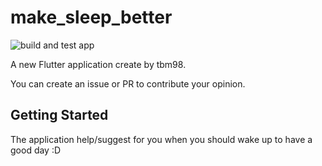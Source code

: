 # make_sleep_better 
![build and test app](https://github.com/tbm98/make_sleep_better/workflows/build%20and%20test%20app/badge.svg)

A new Flutter application create by tbm98.

You can create an issue or PR to contribute your opinion.

## Getting Started

The application help/suggest for you when you should wake up to have a good day :D
